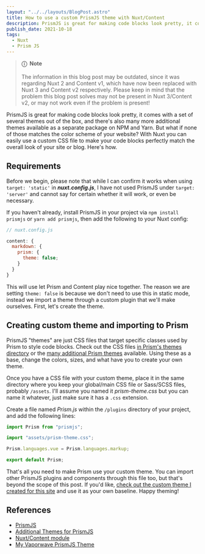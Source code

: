 ```yaml
---
layout: "../../layouts/BlogPost.astro"
title: How to use a custom PrismJS theme with Nuxt/Content
description: PrismJS is great for making code blocks look pretty, it comes with a set of several themes out of the box, and there's also many more additional themes available as a separate package on NPM and Yarn. But what if none of those matches the color scheme of your website? With Nuxt you can easily use a custom CSS file to make your code blocks perfectly match the overall look of your site or blog. Here's how.
publish_date: 2021-10-18
tags:
  - Nuxt
  - Prism JS
---
```


> **ⓘ &nbsp;Note**<br><br> The information in this blog post may be outdated, since it was regarding Nuxt 2 and Content v1, which have now been replaced with Nuxt 3 and Content v2 respectively. Please keep in mind that the problem this blog post solves may not be present in Nuxt 3/Content v2, or may not work even if the problem is present!

PrismJS is great for making code blocks look pretty, it comes with a set of several themes out of the box, and there's also many more additional themes available as a separate package on NPM and Yarn. But what if none of those matches the color scheme of your website? With Nuxt you can easily use a custom CSS file to make your code blocks perfectly match the overall look of your site or blog. Here's how.

## Requirements

Before we begin, please note that while I can confirm it works when using `target: 'static'` in **_nuxt.config.js_**, I have not used PrismJS under `target: 'server'` and cannot say for certain whether it will work, or even be necessary.

If you haven't already, install PrismJS in your project via `npm install prismjs` or `yarn add prismjs`, then add the following to your Nuxt config:

```js
// nuxt.config.js

content: {
  markdown: {
    prism: {
      theme: false;
    }
  }
}
```

This will use let Prism and Content play nice together. The reason we are setting `theme: false` is because we don't need to use this in static mode, instead we import a theme through a custom plugin that we'll make ourselves. First, let's create the theme.

## Creating custom theme and importing to Prism

PrismJS "themes" are just CSS files that target specific classes used by Prism to style code blocks. Check out the CSS files [in Prism's themes directory](https://github.com/PrismJS/prism/tree/master/themes) or the [many additional Prism themes](https://github.com/PrismJS/prism-themes/tree/master/themes) available. Using these as a base, change the colors, sizes, and what have you to create your own theme.

Once you have a CSS file with your custom theme, place it in the same directory where you keep your global/main CSS file or Sass/SCSS files, probably `/assets`. I'll assume you named it _*prism-theme.css*_ but you can name it whatever, just make sure it has a `.css` extension.

Create a file named _*Prism.js*_ within the `/plugins` directory of your project, and add the following lines:

```js
import Prism from "prismjs";

import "assets/prism-theme.css";

Prism.languages.vue = Prism.languages.markup;

export default Prism;
```

That's all you need to make Prism use your custom theme. You can import other PrismJS plugins and components through this file too, but that's beyond the scope of this post. If you'd like, [check out the custom theme I created for this site](https://gist.github.com/fullmetalbrackets/c4cf2b4ee2cf78c99997e6cc31ea6aa0) and use it as your own baseline. Happy theming!

## References

- [PrismJS](https://github.com/PrismJS/prism)
- [Additional Themes for PrismJS](https://github.com/PrismJS/prism-themes)
- [Nuxt/Content module](https://github.com/nuxt/content)
- [My Vaporwave PrismJS Theme](https://gist.github.com/fullmetalbrackets/c4cf2b4ee2cf78c99997e6cc31ea6aa0)
